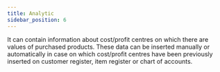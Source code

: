 ```yaml
---
title: Analytic
sidebar_position: 6
---
```


It can contain information about cost/profit centres on which there are values of purchased products. These data can be inserted manually or automatically in case on which cost/profit centres have been previously inserted on customer register, item register or chart of accounts.






